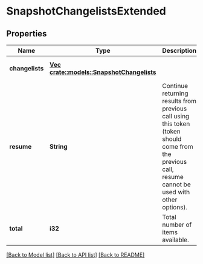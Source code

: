 # SnapshotChangelistsExtended

## Properties
Name | Type | Description | Notes
------------ | ------------- | ------------- | -------------
**changelists** | [**Vec <crate::models::SnapshotChangelists>**](SnapshotChangelists.md) |  | [optional] [default to null]
**resume** | **String** | Continue returning results from previous call using this token (token should come from the previous call, resume cannot be used with other options). | [optional] [default to null]
**total** | **i32** | Total number of items available. | [optional] [default to null]

[[Back to Model list]](../README.md#documentation-for-models) [[Back to API list]](../README.md#documentation-for-api-endpoints) [[Back to README]](../README.md)



